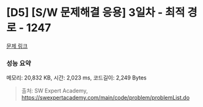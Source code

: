 # [D5] [S/W 문제해결 응용] 3일차 - 최적 경로 - 1247 

[문제 링크](https://swexpertacademy.com/main/code/problem/problemDetail.do?contestProbId=AV15OZ4qAPICFAYD) 

### 성능 요약

메모리: 20,832 KB, 시간: 2,023 ms, 코드길이: 2,249 Bytes



> 출처: SW Expert Academy, https://swexpertacademy.com/main/code/problem/problemList.do